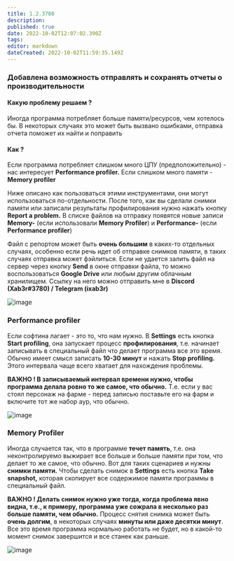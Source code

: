 ```yaml
---
title: 1.2.3780
description: 
published: true
date: 2022-10-02T12:07:02.390Z
tags: 
editor: markdown
dateCreated: 2022-10-02T11:59:35.149Z
---		
```

		
### **Добавлена возможность отправлять и сохранять отчеты о производительности**

#### Какую проблему решаем ?

Иногда программа потребляет больше памяти/ресурсов, чем хотелось бы. В некоторых случаях это может быть вызвано ошибками, отправка отчета поможет их найти и поправить

#### Как ?

Если программа потребляет слишком много ЦПУ (предположительно) - нас интересует **Performance profiler.** Если слишком много памяти - **Memory profiler**

Ниже описано как пользоваться этими инструментами, они могут использоваться по-отдельности. После того, как вы сделали снимки памяти или записали результаты профилирования нужно нажать кнопку **Report a problem.** В списке файлов на отправку появятся новые записи **Memory-** (если использовали **Memory Profiler**) и **Performance-** (если **Performance profiler**)

Файл с репортом может быть **очень большим** в каких-то отдельных случаях, особенно если речь идет об отправке снимков памяти, в таких случаях отправка может фэйлиться. Если не удается залить файл на сервер через кнопку **Send** в окне отправки файла, то можно воспользоваться **Google Drive** или любым другим облачным хранилищем. Ссылку на него можно отправить мне в **Discord (Xab3r#3780) / Telegram (ixab3r)**

![image](https://i.imgur.com/GVmE825.png)

### **Performance profiler**

Если софтина лагает - это то, что нам нужно. В **Settings** есть кнопка **Start profiling**, она запускает процесс **профилирования**, т.е. начинает записывать в специальный файл что делает программа все это время. Обычно имеет смысл записать **10-30 минут** и нажать **Stop profiling.** Этого интервала чаще всего хватает для нахождения проблемы.

**ВАЖНО ! В записываемый интервал времени нужно, чтобы программа делала ровно то же самое, что обычно.** Т.е. если у вас стоял персонаж на фарме - перед записью поставьте его на фарм и включите тот же набор аур, что обычно.

![image](https://i.imgur.com/W97u6Ku.png)

### **Memory Profiler**

Иногда случается так, что в программе **течет память**, т.е. она неконтролируемо выжирает все больше и больше памяти при том, что делает то же самое, что обычно. Вот для таких сценариев и нужны **снимки памяти.** Чтобы сделать снимок в **Settings** есть кнопка **Take snapshot,** которая скопирует все содержимое памяти программы в специальный файл.

**ВАЖНО ! Делать снимок нужно уже тогда, когда проблема явно видна, т.е., к примеру, программа уже сожрала в несколько раз больше памяти, чем обычно.** Процесс снятия снимка может быть **очень долгим**, в некоторых случаях **минуты или даже десятки минут**. Все это время программа нормально работать не будет, но в какой-то момент снимок завершится и все станек как раньше.

![image](https://i.imgur.com/OrOAW7G.png)
